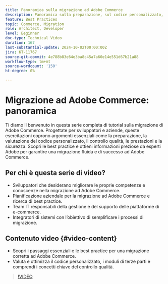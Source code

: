 ```yaml
---
title: Panoramica sulla migrazione ad Adobe Commerce
description: Panoramica sulla preparazione, sul codice personalizzato, sul controllo qualità, sulle prestazioni e sulla sicurezza durante la migrazione ad Adobe Commerce.
feature: Best Practices
topic: Commerce, Migration
role: Architect, Developer
level: Beginner
doc-type: Technical Video
duration: 167
last-substantial-update: 2024-10-02T00:00:00Z
jira: KT-11767
source-git-commit: 4e788b83e64e3ba8c45a7a60e14e551d67b21a88
workflow-type: tm+mt
source-wordcount: '150'
ht-degree: 0%

---
```



# Migrazione ad Adobe Commerce: panoramica

Ti diamo il benvenuto in questa serie completa di tutorial sulla migrazione di Adobe Commerce. Progettate per sviluppatori e aziende, queste esercitazioni coprono argomenti essenziali come la preparazione, la valutazione del codice personalizzato, il controllo qualità, le prestazioni e la sicurezza. Scopri le best practice e ottieni informazioni preziose da esperti Adobe per garantire una migrazione fluida e di successo ad Adobe Commerce.

## Per chi è questa serie di video?

* Sviluppatori che desiderano migliorare le proprie competenze e conoscenze nella migrazione ad Adobe Commerce.
* Pianificazione aziendale per la migrazione ad Adobe Commerce e ricerca di best practice.
* Team IT responsabili della gestione e del supporto delle piattaforme di e-commerce.
* Integratori di sistemi con l’obiettivo di semplificare i processi di migrazione.

## Contenuto video {#video-content}

* Scopri i passaggi essenziali e le best practice per una migrazione corretta ad Adobe Commerce.
* Valuta e ottimizza il codice personalizzato, i moduli di terze parti e comprendi i concetti chiave del controllo qualità.

>[!VIDEO](https://video.tv.adobe.com/v/3432846/?learn=on)
